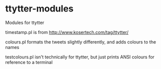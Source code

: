 ttytter-modules
===============

Modules for ttytter

timestamp.pl is from http://www.kosertech.com/tag/ttytter/

colours.pl formats the tweets slightly differently, and adds colours to the names

testcolours.pl isn't technically for ttytter, but just prints ANSI colours for reference to a terminal
